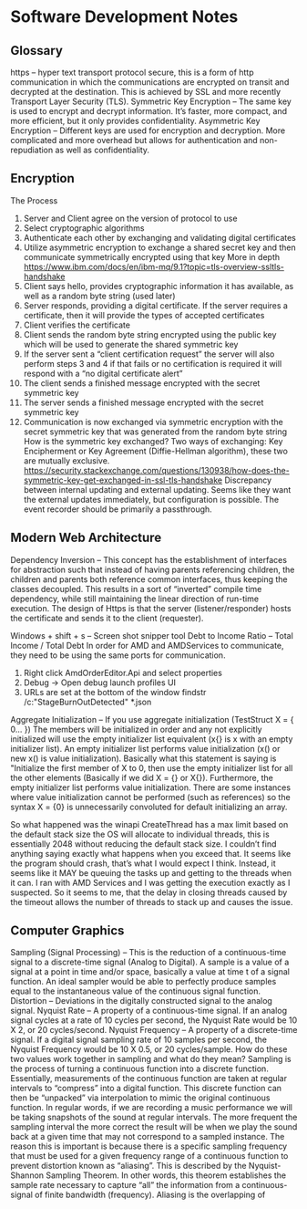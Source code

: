 # Software Development Notes
## Glossary
https – hyper text transport protocol secure, this is a form of http communication in which the communications are encrypted on transit and decrypted at the destination. This is achieved by SSL and more recently Transport Layer Security (TLS). 
Symmetric Key Encryption – The same key is used to encrypt and decrypt information. It’s faster, more compact, and more efficient, but it only provides confidentiality.
Asymmetric Key Encryption – Different keys are used for encryption and decryption. More complicated and more overhead but allows for authentication and non-repudiation as well as confidentiality.

## Encryption
The Process
1.	Server and Client agree on the version of protocol to use
2.	Select cryptographic algorithms
3.	Authenticate each other by exchanging and validating digital certificates
4.	Utilize asymmetric encryption to exchange a shared secret key and then communicate symmetrically encrypted using that key
More in depth
https://www.ibm.com/docs/en/ibm-mq/9.1?topic=tls-overview-ssltls-handshake
1.	Client says hello, provides cryptographic information it has available, as well as a random byte string (used later)
2.	Server responds, providing a digital certificate. If the server requires a certificate, then it will provide the types of accepted certificates
3.	Client verifies the certificate
4.	Client sends the random byte string encrypted using the public key which will be used to generate the shared symmetric key
5.	If the server sent a “client certification request” the server will also perform steps 3 and 4 if that fails or no certification is required it will respond with a “no digital certificate alert”
6.	The client sends a finished message encrypted with the secret symmetric key
7.	The server sends a finished message encrypted with the secret symmetric key
8.	Communication is now exchanged via symmetric encryption with the secret symmetric key that was generated from the random byte string
How is the symmetric key exchanged? Two ways of exchanging: Key Encipherment or Key Agreement (Diffie-Hellman algorithm), these two are mutually exclusive. 
https://security.stackexchange.com/questions/130938/how-does-the-symmetric-key-get-exchanged-in-ssl-tls-handshake
Discrepancy between internal updating and external updating. Seems like they want the external updates immediately, but configuration is possible. The event recorder should be primarily a passthrough.

## Modern Web Architecture
Dependency Inversion – This concept has the establishment of interfaces for abstraction such that instead of having parents referencing children, the children and parents both reference common interfaces, thus keeping the classes decoupled. This results in a sort of “inverted” compile time dependency, while still maintaining the linear direction of run-time execution.
The design of Https is that the server (listener/responder) hosts the certificate and sends it to the client (requester).

Windows + shift + s – Screen shot snipper tool
Debt to Income Ratio – Total Income / Total Debt
In order for AMD and AMDServices to communicate, they need to be using the same ports for communication.
1.	Right click AmdOrderEditor.Api and select properties
2.	Debug -> Open debug launch profiles UI
3.	URLs are set at the bottom of the window
findstr /c:"StageBurnOutDetected" *.json

Aggregate Initialization – If you use aggregate initialization (TestStruct X = { 0… }) The members will be initialized in order and any not explicitly initialized will use the empty initializer list equivalent (x{} is x with an empty initializer list). An empty initializer list performs value initialization (x() or new x() is value initialization).
Basically what this statement is saying is "Initialize the first member of X to 0, then use the empty initializer list for all the other elements (Basically if we did X = {} or X{}). Furthermore, the empty initializer list performs value initialization. There are some instances where value initialization cannot be performed (such as references) so the syntax X = {0} is unnecessarily convoluted for default initializing an array.

So what happened was the winapi CreateThread has a max limit based on the default stack size the OS will allocate to individual threads, this is essentially 2048 without reducing the default stack size. I couldn’t find anything saying exactly what happens when you exceed that. It seems like the program should crash, that’s what I would expect I think. Instead, it seems like it MAY be queuing the tasks up and getting to the threads when it can. I ran with AMD Services and I was getting the execution exactly as I suspected. So it seems to me, that the delay in closing threads caused by the timeout allows the number of threads to stack up and causes the issue.

## Computer Graphics
Sampling (Signal Processing) – This is the reduction of a continuous-time signal to a discrete-time signal (Analog to Digital). A sample is a value of a signal at a point in time and/or space, basically a value at time t of a signal function. An ideal sampler would be able to perfectly produce samples equal to the instantaneous value of the continuous signal function.
Distortion – Deviations in the digitally constructed signal to the analog signal.
Nyquist Rate – A property of a continuous-time signal. If an analog signal cycles at a rate of 10 cycles per second, the Nyquist Rate would be 10 X 2, or 20 cycles/second. 
Nyquist Frequency – A property of a discrete-time signal. If a digital signal sampling rate of 10 samples per second, the Nyquist Frequency would be 10 X 0.5, or 20 cycles/sample.
How do these two values work together in sampling and what do they mean? Sampling is the process of turning a continuous function into a discrete function. Essentially, measurements of the continuous function are taken at regular intervals to “compress” into a digital function. This discrete function can then be “unpacked” via interpolation to mimic the original continuous function. In regular words, if we are recording a music performance we will be taking snapshots of the sound at regular intervals. The more frequent the sampling interval the more correct the result will be when we play the sound back at a given time that may not correspond to a sampled instance. The reason this is important is because there is a specific sampling frequency that must be used for a given frequency range of a continuous function to prevent distortion known as “aliasing”. This is described by the Nyquist-Shannon Sampling Theorem. In other words, this theorem establishes the sample rate necessary to capture “all” the information from a continuous-signal of finite bandwidth (frequency).
Aliasing is the overlapping of 
